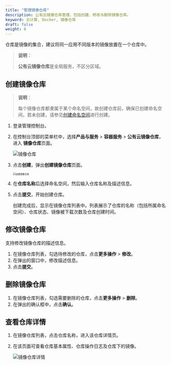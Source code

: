 ```yaml
---
title: "管理镜像仓库"
description: 公有云镜像仓库管理，包括创建、修改与删除镜像仓库。
keyword: 云计算, Docker, 镜像仓库
draft: false
weight: 8
---
```


仓库是镜像的集合，建议将同一应用不同版本的镜像放置在一个仓库中。

> **说明**：
>
> **公有云镜像仓库**是全局服务，不区分区域。

##  创建镜像仓库

> **说明**：
>
> 每个镜像仓库都隶属于某个命名空间，故创建仓库前，确保已创建命名空间，若未创建，请参见[创建命名空间](/container/dockerhub/manual/mge_namesapce/#创建命名空间)进行创建。

1. 登录管理控制台。

2. 在控制台顶部的菜单栏中，选择**产品与服务** > **容器服务** > **公有云镜像仓库**，进入 **镜像仓库**页面。

   ![镜像仓库](/container/dockerhub/_images/repo_list.png)

3. 点击**创建**，弹出**创建镜像仓库**页面。

   <img src="/container/dockerhub/_images/create_repo.png" alt="创建镜像仓库" style="zoom:50%;" />

4. 在**仓库名称**后选择命名空间，然后输入仓库名称及描述信息。

5. 点击**提交**，开始创建仓库。

   创建完成后，显示在镜像仓库列表中。列表展示了仓库的名称（包括所属命名空间）、仓库状态、镜像被下载次数及仓库创建时间。

## 修改镜像仓库

支持修改镜像仓库的描述信息。

1. 在镜像仓库列表，勾选待修改的仓库，点击**更多操作** > **修改**。
2. 在弹出的窗口中，修改描述信息。
3. 点击**提交**。

## 删除镜像仓库

1. 在镜像仓库列表，勾选需要删除的仓库，点击**更多操作** > **删除**。
2. 在弹出的确认框中，点击**确认**。

## 查看仓库详情

1. 在镜像仓库列表，点击仓库名称，进入该仓库详情页。

2. 在该页面可查看仓库基本属性、仓库操作日志及仓库下的镜像。

   ![镜像仓库详情](/container/dockerhub/_images/repo_details.png)



